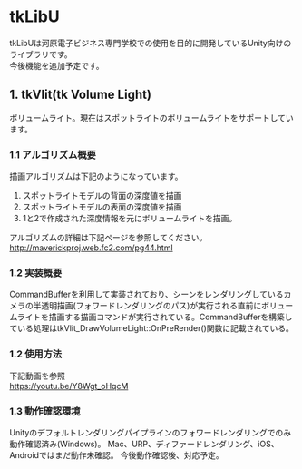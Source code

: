 # tkLibU
tkLibUは河原電子ビジネス専門学校での使用を目的に開発しているUnity向けのライブラリです。</br>
今後機能を追加予定です。

## 1. tkVlit(tk Volume Light)
ボリュームライト。現在はスポットライトのボリュームライトをサポートしています。
### 1.1 アルゴリズム概要

描画アルゴリズムは下記のようになっています。
1. スポットライトモデルの背面の深度値を描画
2. スポットライトモデルの表面の深度値を描画
3. 1と2で作成された深度情報を元にボリュームライトを描画。

アルゴリズムの詳細は下記ページを参照してください。</br>
http://maverickproj.web.fc2.com/pg44.html

### 1.2 実装概要
CommandBufferを利用して実装されており、シーンをレンダリングしているカメラの半透明描画(フォワードレンダリングのパス)が実行される直前にボリュームライトを描画する描画コマンドが実行されている。CommandBufferを構築している処理はtkVlit_DrawVolumeLight::OnPreRender()関数に記載されている。

### 1.2 使用方法
下記動画を参照</br>
https://youtu.be/Y8Wgt_oHqcM

### 1.3 動作確認環境
Unityのデフォルトレンダリングパイプラインのフォワードレンダリングでのみ動作確認済み(Windows)。
Mac、URP、ディファードレンダリング、iOS、Androidではまだ動作未確認。
今後動作確認後、対応予定。
